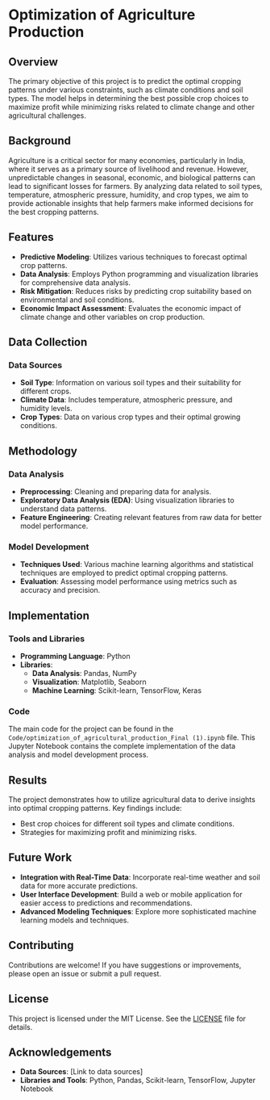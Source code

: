 # Optimization of Agriculture Production

## Overview

The primary objective of this project is to predict the optimal cropping patterns under various constraints, such as climate conditions and soil types. The model helps in determining the best possible crop choices to maximize profit while minimizing risks related to climate change and other agricultural challenges.

## Background

Agriculture is a critical sector for many economies, particularly in India, where it serves as a primary source of livelihood and revenue. However, unpredictable changes in seasonal, economic, and biological patterns can lead to significant losses for farmers. By analyzing data related to soil types, temperature, atmospheric pressure, humidity, and crop types, we aim to provide actionable insights that help farmers make informed decisions for the best cropping patterns.

## Features

- **Predictive Modeling**: Utilizes various techniques to forecast optimal crop patterns.
- **Data Analysis**: Employs Python programming and visualization libraries for comprehensive data analysis.
- **Risk Mitigation**: Reduces risks by predicting crop suitability based on environmental and soil conditions.
- **Economic Impact Assessment**: Evaluates the economic impact of climate change and other variables on crop production.

## Data Collection

### Data Sources

- **Soil Type**: Information on various soil types and their suitability for different crops.
- **Climate Data**: Includes temperature, atmospheric pressure, and humidity levels.
- **Crop Types**: Data on various crop types and their optimal growing conditions.

## Methodology

### Data Analysis

- **Preprocessing**: Cleaning and preparing data for analysis.
- **Exploratory Data Analysis (EDA)**: Using visualization libraries to understand data patterns.
- **Feature Engineering**: Creating relevant features from raw data for better model performance.

### Model Development

- **Techniques Used**: Various machine learning algorithms and statistical techniques are employed to predict optimal cropping patterns.
- **Evaluation**: Assessing model performance using metrics such as accuracy and precision.

## Implementation

### Tools and Libraries

- **Programming Language**: Python
- **Libraries**: 
  - **Data Analysis**: Pandas, NumPy
  - **Visualization**: Matplotlib, Seaborn
  - **Machine Learning**: Scikit-learn, TensorFlow, Keras

### Code

The main code for the project can be found in the `Code/optimization_of_agricultural_production_Final (1).ipynb` file. This Jupyter Notebook contains the complete implementation of the data analysis and model development process.

## Results

The project demonstrates how to utilize agricultural data to derive insights into optimal cropping patterns. Key findings include:

- Best crop choices for different soil types and climate conditions.
- Strategies for maximizing profit and minimizing risks.

## Future Work

- **Integration with Real-Time Data**: Incorporate real-time weather and soil data for more accurate predictions.
- **User Interface Development**: Build a web or mobile application for easier access to predictions and recommendations.
- **Advanced Modeling Techniques**: Explore more sophisticated machine learning models and techniques.

## Contributing

Contributions are welcome! If you have suggestions or improvements, please open an issue or submit a pull request.

## License

This project is licensed under the MIT License. See the [LICENSE](LICENSE) file for details.

## Acknowledgements

- **Data Sources**: [Link to data sources]
- **Libraries and Tools**: Python, Pandas, Scikit-learn, TensorFlow, Jupyter Notebook

